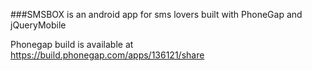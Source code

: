 ###SMSBOX is an android app for sms lovers built with PhoneGap and jQueryMobile

Phonegap build is available at https://build.phonegap.com/apps/136121/share
